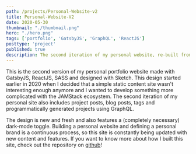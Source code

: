 ```yaml
---
path: /projects/Personal-Website-v2
title: Personal-Website-V2
date: 2020-05-30
thumbnail: "./thumbnail.png"
hero: "./hero.png"
tags: ['portfolio', 'GatsbyJS', 'GraphQL', 'ReactJS']
posttype: 'project'
published: true
description: The second iteration of my personal website, re-built from scratch with ReactJS, GatsbyJS, GraphQL, SASS, Gatsby Cloud, Netlify, and Markdown
---
```


This is the second version of my personal portfolio website made with GatsbyJS, ReactJS, SASS and designed with Sketch. This design started earlier in 2020 when I decided that a simple static content site wasn't interesting enough anymore and I wanted to develop something more complicated with the JAMStack ecosystem. The second iteration of my personal site also includes project posts, blog posts, tags and  programmatically generated projects using GraphQL.

The design is new and fresh and also features a (completely necessary) dark-mode toggle. Building a personal website and defining a personal brand is a continuous process, so this site is constantly being updated with new content and features. If you want to know more about how I built this site, check out the repository on [github](https://github.com/yp717/personal-site-v2)!